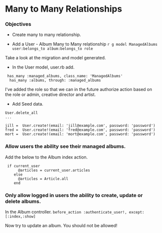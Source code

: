 # Many to Many Relationships

### Objectives
* Create many to many relationship.

* Add a User - Album Many to Many relationship
 `r g model ManagedAlbums user:belongs_to album:belongs_to role`
 
 Take a look at the migration and model generated.
 
* In the User model, user.rb add.  

```
 has_many :managed_albums, class_name: 'ManagedAlbums' 
  has_many :albums, through: :managed_albums
```

I've added the role so that we can in the future authorize action based on the role or admin, creative director and artist. 


* Add Seed data.

```
User.delete_all
...

jill =  User.create!(email: 'jill@example.com', password: 'password')
fred =  User.create!(email: 'fred@example.com', password: 'password')
mort =  User.create!(email: 'mort@example.com', password: 'password')
```


### Allow users the ability see their managed albums.
Add the below to the Album index action.  

```
 if current_user  
      @articles = current_user.articles  
    else  
      @articles = Article.all  
    end  
```

### Only allow logged in users the ability to create, update or delete albums.
In the Album controller.
	`before_action :authenticate_user!, except: [:index,:show]`
	
Now try to update an album. You should not be allowed!
